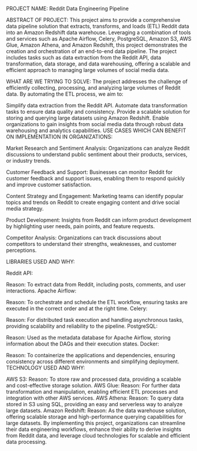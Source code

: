 PROJECT NAME:
Reddit Data Engineering Pipeline

ABSTRACT OF PROJECT:
This project aims to provide a comprehensive data pipeline solution that extracts, transforms, and loads (ETL) Reddit data into an Amazon Redshift data warehouse. Leveraging a combination of tools and services such as Apache Airflow, Celery, PostgreSQL, Amazon S3, AWS Glue, Amazon Athena, and Amazon Redshift, this project demonstrates the creation and orchestration of an end-to-end data pipeline. The project includes tasks such as data extraction from the Reddit API, data transformation, data storage, and data warehousing, offering a scalable and efficient approach to managing large volumes of social media data.

WHAT ARE WE TRYING TO SOLVE:
The project addresses the challenge of efficiently collecting, processing, and analyzing large volumes of Reddit data. By automating the ETL process, we aim to:

Simplify data extraction from the Reddit API.
Automate data transformation tasks to ensure data quality and consistency.
Provide a scalable solution for storing and querying large datasets using Amazon Redshift.
Enable organizations to gain insights from social media data through robust data warehousing and analytics capabilities.
USE CASES WHICH CAN BENEFIT ON IMPLEMENTATION IN ORGANIZATIONS:

Market Research and Sentiment Analysis:
Organizations can analyze Reddit discussions to understand public sentiment about their products, services, or industry trends.

Customer Feedback and Support:
Businesses can monitor Reddit for customer feedback and support issues, enabling them to respond quickly and improve customer satisfaction.

Content Strategy and Engagement:
Marketing teams can identify popular topics and trends on Reddit to create engaging content and drive social media strategy.

Product Development:
Insights from Reddit can inform product development by highlighting user needs, pain points, and feature requests.

Competitor Analysis:
Organizations can track discussions about competitors to understand their strengths, weaknesses, and customer perceptions.

LIBRARIES USED AND WHY:

Reddit API:

Reason: To extract data from Reddit, including posts, comments, and user interactions.
Apache Airflow:

Reason: To orchestrate and schedule the ETL workflow, ensuring tasks are executed in the correct order and at the right time.
Celery:

Reason: For distributed task execution and handling asynchronous tasks, providing scalability and reliability to the pipeline.
PostgreSQL:

Reason: Used as the metadata database for Apache Airflow, storing information about the DAGs and their execution states.
Docker:

Reason: To containerize the applications and dependencies, ensuring consistency across different environments and simplifying deployment.
TECHNOLOGY USED AND WHY:

AWS S3:
Reason: To store raw and processed data, providing a scalable and cost-effective storage solution.
AWS Glue:
Reason: For further data transformation and manipulation, enabling efficient ETL processes and integration with other AWS services.
AWS Athena:
Reason: To query data stored in S3 using SQL, providing an easy and serverless way to analyze large datasets.
Amazon Redshift:
Reason: As the data warehouse solution, offering scalable storage and high-performance querying capabilities for large datasets.
By implementing this project, organizations can streamline their data engineering workflows, enhance their ability to derive insights from Reddit data, and leverage cloud technologies for scalable and efficient data processing.

